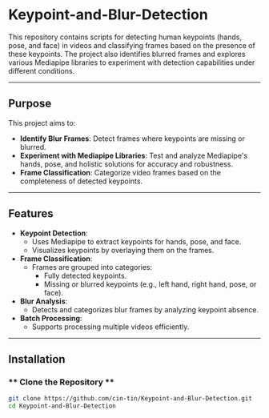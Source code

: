 # Keypoint-and-Blur-Detection
This repository contains scripts for detecting human keypoints (hands, pose, and face) in videos and classifying frames based on the presence of these keypoints. The project also identifies blurred frames and explores various Mediapipe libraries to experiment with detection capabilities under different conditions.

---

## Purpose

This project aims to:
- **Identify Blur Frames**: Detect frames where keypoints are missing or blurred.
- **Experiment with Mediapipe Libraries**: Test and analyze Mediapipe's hands, pose, and holistic solutions for accuracy and robustness.
- **Frame Classification**: Categorize video frames based on the completeness of detected keypoints.

---

## Features

- **Keypoint Detection**:
  - Uses Mediapipe to extract keypoints for hands, pose, and face.
  - Visualizes keypoints by overlaying them on the frames.
- **Frame Classification**:
  - Frames are grouped into categories:
    - Fully detected keypoints.
    - Missing or blurred keypoints (e.g., left hand, right hand, pose, or face).
- **Blur Analysis**:
  - Detects and categorizes blur frames by analyzing keypoint absence.
- **Batch Processing**:
  - Supports processing multiple videos efficiently.

---


## Installation

### ** Clone the Repository **
```bash
git clone https://github.com/cin-tin/Keypoint-and-Blur-Detection.git
cd Keypoint-and-Blur-Detection
